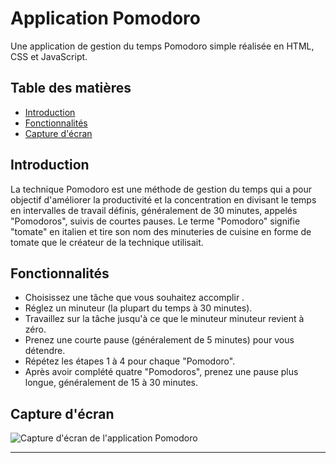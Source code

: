 # Application Pomodoro

Une application de gestion du temps Pomodoro simple réalisée en HTML, CSS et JavaScript.

## Table des matières

- [Introduction](#introduction)
- [Fonctionnalités](#fonctionnalités)
- [Capture d'écran](#capture-décran)

## Introduction

La technique Pomodoro est une méthode de gestion du temps qui a pour objectif d'améliorer la productivité et la concentration en divisant le temps en intervalles de travail définis, généralement de 30 minutes, appelés "Pomodoros", suivis de courtes pauses. Le terme "Pomodoro" signifie "tomate" en italien et tire son nom des minuteries de cuisine en forme de tomate que le créateur de la technique utilisait.

## Fonctionnalités

- Choisissez une tâche que vous souhaitez accomplir .
- Réglez un minuteur (la plupart du temps à 30 minutes).
- Travaillez sur la tâche jusqu'à ce que le minuteur minuteur revient à zéro.
- Prenez une courte pause (généralement de 5 minutes) pour vous détendre.
- Répétez les étapes 1 à 4 pour chaque "Pomodoro".
- Après avoir complété quatre "Pomodoros", prenez une pause plus longue, généralement de 15 à 30 minutes.
  
## Capture d'écran

![Capture d'écran de l'application Pomodoro](screenshot.png)



---

